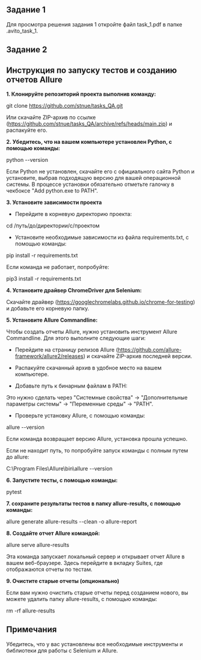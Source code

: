 
## Задание 1

Для просмотра решения задания 1 откройте файл task_1.pdf в папке .avito_task_1.

## Задание 2

## Инструкция по запуску тестов и созданию отчетов Allure

**1. Клонируйте репозиторий проекта выполнив команду:**

git clone https://github.com/stnue/tasks_QA.git

Или скачайте ZIP-архив по ссылке (https://github.com/stnue/tasks_QA/archive/refs/heads/main.zip) и распакуйте его.

**2. Убедитесь, что на вашем компьютере установлен Python, с помощью команды:**

python --version

Если Python не установлен, скачайте его с официального сайта Python и установите, выбрав подходящую версию для вашей операционной системы. В процессе установки обязательно отметьте галочку в чекбоксе "Add python.exe to PATH".

**3. Установите зависимости проекта**

- Перейдите в корневую директорию проекта:


cd /путь/до/директории/с/проектом

- Установите необходимые зависимости из файла requirements.txt, с помощью команды:


pip install -r requirements.txt

Если команда не работает, попробуйте:

pip3 install -r requirements.txt

**4. Установите драйвер ChromeDriver для Selenium:**

Скачайте  драйвер (https://googlechromelabs.github.io/chrome-for-testing) и добавьте его корневую папку.

**5. Установите Allure Commandline:**

Чтобы создать отчеты Allure, нужно установить инструмент Allure Commandline. Для этого выполните следующие шаги:

- Перейдите на страницу релизов Allure (https://github.com/allure-framework/allure2/releases) и скачайте ZIP-архив последней версии.

- Распакуйте скачанный архив в удобное место на вашем компьютере.

- Добавьте путь к бинарным файлам в PATH:

Это нужно сделать через "Системные свойства" -> "Дополнительные параметры системы" -> "Переменные среды" -> "PATH".

- Проверьте установку Allure, с помощью команды:

allure --version

Если команда возвращает версию Allure, установка прошла успешно.

Если не находит путь, то попробуйте запуск команды с полным путем до allure:

C:\Program Files\Allure\bin\allure --version

**6. Запустите тесты, с помощью команды:**

pytest 

**7. сохраните результаты тестов в папку allure-results, с помощью команды:**

 allure generate allure-results --clean -o allure-report

**8. Создайте отчет Allure командой:**

allure serve allure-results

Эта команда запускает локальный сервер и открывает отчет Allure в вашем веб-браузере.
Здесь перейдите в вкладку Suites, где отображаются отчеты по тестам.


**9. Очистите старые отчеты (опционально)**

Если вам нужно очистить старые отчеты перед созданием нового, вы можете удалить папку allure-results, с помощью команды:


rm -rf allure-results

## Примечания
Убедитесь, что у вас установлены все необходимые инструменты и библиотеки для работы с Selenium и Allure.

